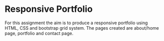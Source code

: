 # Responsive Portfolio

For this assignment the aim is to produce a responsive portfolio using HTML, CSS and bootstrap grid system. 
The pages created are about/home page, portfolio and contact page. 
